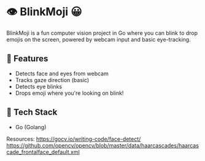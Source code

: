 # 👁️ BlinkMoji 😀

BlinkMoji is a fun computer vision project in Go where you can blink to drop emojis on the screen, powered by webcam input and basic eye-tracking.

## 🚀 Features

- Detects face and eyes from webcam
- Tracks gaze direction (basic)
- Detects eye blinks
- Drops emoji where you're looking on blink!

## 🧰 Tech Stack

- Go (Golang)

Resources: 
https://gocv.io/writing-code/face-detect/
https://github.com/opencv/opencv/blob/master/data/haarcascades/haarcascade_frontalface_default.xml